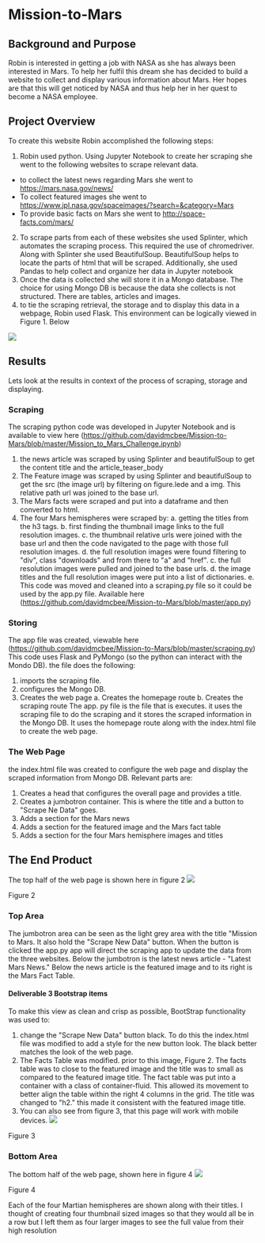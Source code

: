 # Mission-to-Mars
## Background and Purpose
Robin is interested in getting a job with NASA as she has always been interested in Mars. To help her fulfil this dream she
has decided to build a website to collect and display various information about Mars. Her hopes are that this will get
noticed by NASA and thus help her in her quest to become a NASA employee.

## Project Overview
To create this website Robin accomplished the following steps:
1. Robin used python. Using Jupyter Notebook to create her scraping she went to the following websites to scrape relevant data.
* to collect the latest news regarding Mars she went to https://mars.nasa.gov/news/
* To collect featured images she went to https://www.jpl.nasa.gov/spaceimages/?search=&category=Mars
* To provide basic facts on Mars she went to http://space-facts.com/mars/
2. To scrape parts from each of these websites she used Splinter, which automates the scraping process. This required the use of
chromedriver. Along with Splinter she used BeautifulSoup. BeautifulSoup helps to locate the parts of html that will be scraped.
Additionally, she used Pandas to help collect and organize her data in Jupyter notebook
3. Once the data is collected she will store it in a Mongo database. The choice for using Mongo DB is because the data she
collects is not structured. There are tables, articles and images.
4. to tie the scraping retrieval, the storage and to display this data in a webpage, Robin used Flask.
This environment can be logically viewed in Figure 1. Below

![](https://github.com/davidmcbee/Mission-to-Mars/blob/master/images/fig_1_env.png)

## Results
Lets look at the results in context of the process of scraping, storage and displaying.

### Scraping
The scraping python code was developed in Jupyter Notebook and is available to view here
(https://github.com/davidmcbee/Mission-to-Mars/blob/master/Mission_to_Mars_Challenge.ipynb)
1. the news article was scraped by using Splinter and beautifulSoup to get the content title and the article_teaser_body
2. The Feature image was scraped by using Splinter and beautifulSoup to get the src (the image url) by filtering on figure.lede and a img.
This relative path url was joined to the base url.
3. The Mars facts were scraped and put into a dataframe and then converted to html.
4. The four Mars hemispheres were scraped by:
 a. getting the titles from the h3 tags.
 b. first finding the thumbnail image links to the full resolution images.
 c. the thumbnail relative urls were joined with the base url and then the code navigated to the page with those full resolution images.
 d. the full resolution images were found filtering to "div", class "downloads" and from there to "a" and "href".
 c. the full resolution images were pulled and joined to the base urls.
 d. the image titles and the full resolution images were put into a list of dictionaries.
 e. This code was moved and cleaned into a scraping.py file so it could be used by the app.py file. Available here
 (https://github.com/davidmcbee/Mission-to-Mars/blob/master/app.py)
### Storing
The app file was created, viewable here
(https://github.com/davidmcbee/Mission-to-Mars/blob/master/scraping.py)
This code uses Flask and PyMongo (so the python can interact with the Mondo DB).
the file does the following:
1. imports the scraping file.
2. configures the Mongo DB.
3. Creates the web page
 a. Creates the homepage route
 b. Creates the scraping route
The app. py file is the file that is executes. it uses the scraping file to do the scraping and it stores the scraped information in
the Mongo DB. It uses the homepage route along with the index.html file to create the web page.

### The Web Page
the index.html file was created to configure the web page and display the scraped information from Mongo DB. Relevant parts are:
1. Creates a head that configures the overall page and provides a title.
2. Creates a jumbotron container. This is where the title and a button to "Scrape Ne Data" goes.
3. Adds a section for the Mars news
4. Adds a section for the featured image and the Mars fact table
5. Adds a section for the four Mars hemisphere images and titles

## The End Product
The top half of the web page is shown here in figure 2
![](https://github.com/davidmcbee/Mission-to-Mars/blob/master/images/Top_half_web_pg.png)

Figure 2

### Top Area
The jumbotron area can be seen as the light grey area with the title "Mission to Mars. It also hold the "Scrape New Data" button.
When the button is clicked the app.py app will direct the scraping app to update the data from the three websites.
Below the jumbotron is the latest news article - "Latest Mars News."
Below the news article is the featured image and to its right is the Mars Fact Table.
#### Deliverable 3 Bootstrap items
To make this view as clean and crisp as possible, BootStrap functionality was used to:
1. change the "Scrape New Data" button black. To do this the index.html file was modified to add a style for the new button look.
The black better matches the look of the web page.
2. The Facts Table was modified. prior to this image, Figure 2. The facts table was to close to the featured image and the title
was to small as compared to the featured image title. The fact table was put into a container with a class of container-fluid. This
allowed its movement to better align the table within the right 4 columns in the grid. The title was changed to "h2." this made it consistent with the featured image title.
3. You can also see from figure 3, that this page will work with mobile devices.
![](https://github.com/davidmcbee/Mission-to-Mars/blob/master/images/mobile_enabled.png)

Figure 3

### Bottom Area
The bottom half of the web page, shown here in figure 4
![](https://github.com/davidmcbee/Mission-to-Mars/blob/master/images/Bottom%20half.png)

Figure 4

Each of the four Martian hemispheres are shown along with their titles. I thought of creating four thumbnail sized images so that they would all be in a row but
I left them as four larger images to see the full value from their high resolution

